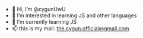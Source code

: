 - 👋 Hi, I’m @cygunUwU
- 👀 I’m interested in learning JS and other languages
- 🌱 I’m currently learning JS
- 📫 this is my mail:
the.cygun.official@gmail.com


<!---
cygunUwU/cygunUwU is a ✨ special ✨ repository because its `README.md` (this file) appears on your GitHub profile.
You can click the Preview link to take a look at your changes.
--->
